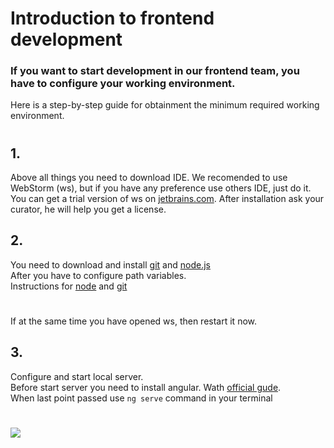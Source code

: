 # Introduction to frontend development
### If you want to start development in our frontend team, you have to configure your working environment.
 Here is a step-by-step guide for obtainment the minimum required working environment.
 #
## 1.
Above all things you need to download IDE. We recomended to use WebStorm (ws), but if you have any preference use others IDE, just do it.
<br>
You can get a trial version of ws on [jetbrains.com](https://www.jetbrains.com/webstorm/). After installation ask your curator, he will help you get a license.
## 2. 
You need to download and install [git](https://git-scm.com/downloads) and [node.js](https://nodejs.org/en/) 
<br>
After you have to configure path variables.
<br>
Instructions for [node](http://imnotgenius.com/3-ustanovka-i-zapusk/) and [git](https://stackoverflow.com/questions/26620312/installing-git-in-path-with-github-client-for-windows)
#
If at the same time you have opened ws, then restart it now.
## 3.
Configure and start local server. 
<br>
Before start server you need to install angular. Wath [official gude](https://angular.io/guide/setup-local).
<br>
When last point passed use `ng serve` command in your terminal
#
![](https://cdn.discordapp.com/attachments/740618497490419752/740937694133092472/unknown.png)
